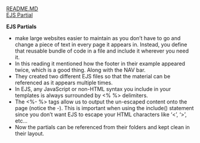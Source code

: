 [README.MD](README.md)   
[EJS Partial](https://medium.com/@henslejoseph/ejs-partials-f6f102cb7433)  


**EJS Partials**  

- make large websites easier to maintain as you don’t have to go and change a piece of text in every page it appears in. Instead, you define that reusable bundle of code in a file and include it wherever you need it.  
- In this reading it mentioned how the footer in their example appeared twice, which is a good thing. Along with the NAV bar.  
- They created two different EJS files so that the material can be referenced as it appears multiple times.  
- In EJS, any JavaScript or non-HTML syntax you include in your templates is always surrounded by <% %> delimiters.  
- The <%- %> tags allow us to output the un-escaped content onto the page (notice the -). This is important when using the include() statement since you don’t want EJS to escape your HTML characters like ‘<’, ‘>’, etc…  
- Now the partials can be referenced from their folders and kept clean in their layout.  